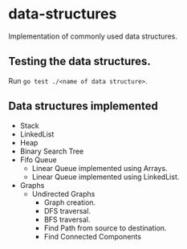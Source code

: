 # data-structures
Implementation of commonly used data structures.

## Testing the data structures.
Run `go test ./<name of data structure>`.

## Data structures implemented
* Stack
* LinkedList
* Heap
* Binary Search Tree
* Fifo Queue
  - Linear Queue implemented using Arrays.
  - Linear Queue implemented using LinkedList.
* Graphs
  - Undirected Graphs
    - Graph creation.
	- DFS traversal.
	- BFS traversal.
	- Find Path from source to destination.
	- Find Connected Components
